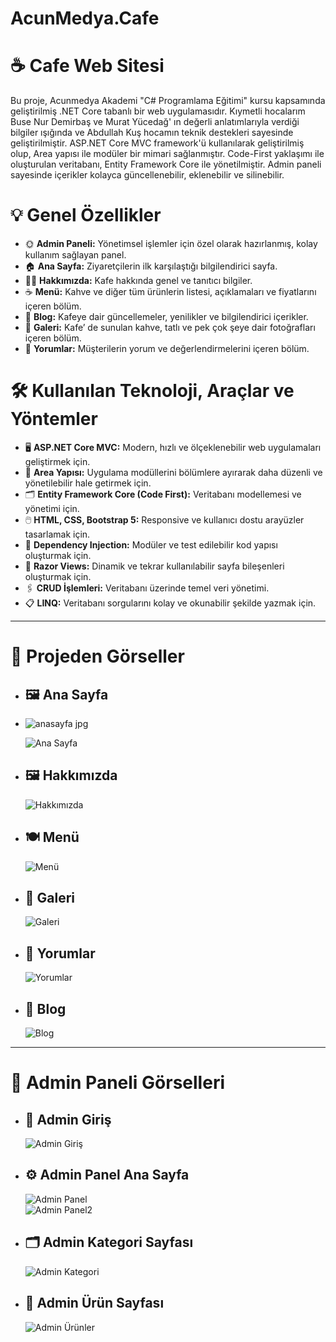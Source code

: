 # AcunMedya.Cafe

# ☕ Cafe Web Sitesi

Bu proje, Acunmedya Akademi "C# Programlama Eğitimi" kursu kapsamında geliştirilmiş .NET Core tabanlı bir web uygulamasıdır. Kıymetli hocalarım Buse Nur Demirbaş ve Murat Yücedağ' ın değerli anlatımlarıyla verdiği bilgiler ışığında ve Abdullah Kuş hocamın teknik destekleri sayesinde geliştirilmiştir.  ASP.NET Core MVC framework'ü kullanılarak geliştirilmiş olup, Area yapısı ile modüler bir mimari sağlanmıştır. Code-First yaklaşımı ile oluşturulan veritabanı, Entity Framework Core ile yönetilmiştir. Admin paneli sayesinde içerikler kolayca güncellenebilir, eklenebilir ve silinebilir.

# 💡 Genel Özellikler
- 🌞 **Admin Paneli:** Yönetimsel işlemler için özel olarak hazırlanmış, kolay kullanım sağlayan panel.
- 🏠 **Ana Sayfa:** Ziyaretçilerin ilk karşılaştığı bilgilendirici sayfa.
- 👩‍💻 **Hakkımızda:** Kafe hakkında genel ve tanıtıcı bilgiler.
- ☕ **Menü:** Kahve ve diğer tüm ürünlerin listesi, açıklamaları ve fiyatlarını içeren bölüm.
- 📰 **Blog:** Kafeye dair güncellemeler, yenilikler ve bilgilendirici içerikler.
- 📸 **Galeri:** Kafe’ de sunulan kahve, tatlı ve pek çok şeye dair fotoğrafları içeren bölüm.
- 📱 **Yorumlar:** Müşterilerin yorum ve değerlendirmelerini içeren bölüm.

# 🛠 Kullanılan Teknoloji, Araçlar ve Yöntemler
- 🖥️ **ASP.NET Core MVC:** Modern, hızlı ve ölçeklenebilir web uygulamaları geliştirmek için.
- 📁 **Area Yapısı:** Uygulama modüllerini bölümlere ayırarak daha düzenli ve yönetilebilir hale getirmek için.
- 🗂️ **Entity Framework Core (Code First):** Veritabanı modellemesi ve yönetimi için.
- 🖱️ **HTML, CSS, Bootstrap 5:** Responsive ve kullanıcı dostu arayüzler tasarlamak için.
- 🔧 **Dependency Injection:** Modüler ve test edilebilir kod yapısı oluşturmak için.
- 📝 **Razor Views:** Dinamik ve tekrar kullanılabilir sayfa bileşenleri oluşturmak için.
- 🖇️ **CRUD İşlemleri:** Veritabanı üzerinde temel veri yönetimi.
- 📋 **LINQ:** Veritabanı sorgularını kolay ve okunabilir şekilde yazmak için.

---

# 📸 Projeden Görseller

- ## 🖼️ **Ana Sayfa**
- ![anasayfa jpg](https://github.com/user-attachments/assets/adf2fe29-adc3-47de-8d3a-102b22e60213)

  ![Ana Sayfa](https://github.com/Burcu03/AcunMedya.Cafe/AcunMedya.Coffe/raw/master/wwwroot/images/anasayfa.png)

- ## 🖼️ **Hakkımızda**  
  ![Hakkımızda](https://github.com/Burcu03/AcunMedya.Cafe/raw/master/wwwroot/images/hakkimizda.png)

- ## 🍽 **Menü**  
  ![Menü](https://github.com/Burcu03/AcunMedya.Cafe/raw/master/wwwroot/images/menu.png)

- ## 📸 **Galeri**  
  ![Galeri](https://github.com/Burcu03/AcunMedya.Cafe/raw/master/wwwroot/images/galeri.png)

- ## 💬 **Yorumlar**  
  ![Yorumlar](https://github.com/Burcu03/AcunMedya.Cafe/raw/master/wwwroot/images/yorumlar.png)

- ## 📰 **Blog**  
  ![Blog](https://github.com/Burcu03/AcunMedya.Cafe/raw/master/wwwroot/images/blog.png)

---

# 🔐 Admin Paneli Görselleri

- ## 🔑 **Admin Giriş**  
  ![Admin Giriş](https://github.com/Burcu03/AcunMedya.Cafe/raw/master/wwwroot/images/login.png)

- ## ⚙️ **Admin Panel Ana Sayfa**  
  ![Admin Panel](https://github.com/Burcu03/AcunMedya.Cafe/raw/master/wwwroot/images/dashboard.png)  
  ![Admin Panel2](https://github.com/Burcu03/AcunMedya.Cafe/raw/master/wwwroot/images/dashboard2.png)

- ## 🗂 **Admin Kategori Sayfası**  
  ![Admin Kategori](https://github.com/Burcu03/AcunMedya.Cafe/raw/master/wwwroot/images/admin-kategori.png)

- ## 🍔 **Admin Ürün Sayfası**  
  ![Admin Ürünler](https://github.com/Burcu03/AcunMedya.Cafe/raw/master/wwwroot/images/admin-urunler.png)
